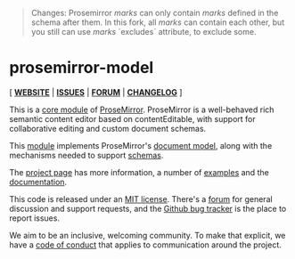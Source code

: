 > Changes: Prosemirror *marks* can only contain *marks* defined in the schema after them. In this fork, all *marks* can contain each other, but you still can use *marks* ´excludes´ attribute, to exclude some.

# prosemirror-model

[ [**WEBSITE**](https://prosemirror.net) | [**ISSUES**](https://github.com/prosemirror/prosemirror/issues) | [**FORUM**](https://discuss.prosemirror.net) | [**CHANGELOG**](https://github.com/ProseMirror/prosemirror-model/blob/master/CHANGELOG.md) ]

This is a [core module](https://prosemirror.net/docs/ref/#model) of [ProseMirror](https://prosemirror.net).
ProseMirror is a well-behaved rich semantic content editor based on
contentEditable, with support for collaborative editing and custom
document schemas.

This [module](https://prosemirror.net/docs/ref/#model) implements
ProseMirror's [document model](https://prosemirror.net/docs/guide/#doc),
along with the mechanisms needed to support
[schemas](https://prosemirror.net/docs/guide/#schema).

The [project page](https://prosemirror.net) has more information, a
number of [examples](https://prosemirror.net/examples/) and the
[documentation](https://prosemirror.net/docs/).

This code is released under an
[MIT license](https://github.com/prosemirror/prosemirror/tree/master/LICENSE).
There's a [forum](http://discuss.prosemirror.net) for general
discussion and support requests, and the
[Github bug tracker](https://github.com/prosemirror/prosemirror/issues)
is the place to report issues.

We aim to be an inclusive, welcoming community. To make that explicit,
we have a [code of
conduct](http://contributor-covenant.org/version/1/1/0/) that applies
to communication around the project.
